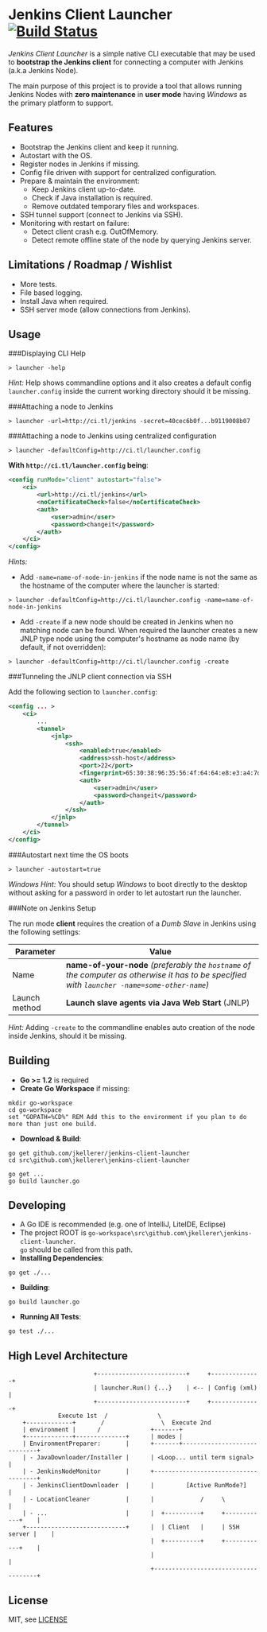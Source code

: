 Jenkins Client Launcher [![Build Status](https://travis-ci.org/jkellerer/jenkins-client-launcher.png?branch=master)](https://travis-ci.org/jkellerer/jenkins-client-launcher)
=======================

_Jenkins Client Launcher_ is a simple native CLI executable that may be used to **bootstrap the Jenkins client** 
for connecting a computer with Jenkins (a.k.a Jenkins Node).

The main purpose of this project is to provide a tool that allows running Jenkins Nodes with 
**zero maintenance** in **user mode** having _Windows_ as the primary platform to support.

Features
--------

- Bootstrap the Jenkins client and keep it running.
- Autostart with the OS.
- Register nodes in Jenkins if missing.
- Config file driven with support for centralized configuration.
- Prepare & maintain the environment:
	- Keep Jenkins client up-to-date.
	- Check if Java installation is required.
	- Remove outdated temporary files and workspaces.
- SSH tunnel support (connect to Jenkins via SSH).
- Monitoring with restart on failure:
	- Detect client crash e.g. OutOfMemory.
	- Detect remote offline state of the node by querying Jenkins server.

Limitations / Roadmap / Wishlist
--------------------------------

- More tests.
- File based logging.
- Install Java when required.
- SSH server mode (allow connections from Jenkins).


Usage
-----

###Displaying CLI Help

~~~~~~~~~~~~~~~~~~~~~~~~~~~~~~~~~~~~~~~~~~~~~~~~~~~~~~~~~~~~~~~~~~~~~~~~~~~~~~~
> launcher -help
~~~~~~~~~~~~~~~~~~~~~~~~~~~~~~~~~~~~~~~~~~~~~~~~~~~~~~~~~~~~~~~~~~~~~~~~~~~~~~~

_Hint:_ Help shows commandline options and it also creates a default config `launcher.config` 
inside the current working directory should it be missing.

###Attaching a node to Jenkins

~~~~~~~~~~~~~~~~~~~~~~~~~~~~~~~~~~~~~~~~~~~~~~~~~~~~~~~~~~~~~~~~~~~~~~~~~~~~~~~
> launcher -url=http://ci.tl/jenkins -secret=40cec6b0f...b9119008b07
~~~~~~~~~~~~~~~~~~~~~~~~~~~~~~~~~~~~~~~~~~~~~~~~~~~~~~~~~~~~~~~~~~~~~~~~~~~~~~~

###Attaching a node to Jenkins using centralized configuration

~~~~~~~~~~~~~~~~~~~~~~~~~~~~~~~~~~~~~~~~~~~~~~~~~~~~~~~~~~~~~~~~~~~~~~~~~~~~~~~
> launcher -defaultConfig=http://ci.tl/launcher.config 
~~~~~~~~~~~~~~~~~~~~~~~~~~~~~~~~~~~~~~~~~~~~~~~~~~~~~~~~~~~~~~~~~~~~~~~~~~~~~~~

**With `http://ci.tl/launcher.config` being**: 

```xml
<config runMode="client" autostart="false">
    <ci>
        <url>http://ci.tl/jenkins</url>
        <noCertificateCheck>false</noCertificateCheck>
        <auth>
            <user>admin</user>
            <password>changeit</password>
        </auth>
    </ci>
</config>
```

_Hints:_ 

- Add `-name=name-of-node-in-jenkins` if the node name is not the same as the hostname of 
  the computer where the launcher is started:
  
~~~~~~~~~~~~~~~~~~~~~~~~~~~~~~~~~~~~~~~~~~~~~~~~~~~~~~~~~~~~~~~~~~~~~~~~~~~~~~~
> launcher -defaultConfig=http://ci.tl/launcher.config -name=name-of-node-in-jenkins  
~~~~~~~~~~~~~~~~~~~~~~~~~~~~~~~~~~~~~~~~~~~~~~~~~~~~~~~~~~~~~~~~~~~~~~~~~~~~~~~
  
- Add `-create` if a new node should be created in Jenkins when no matching node can
  be found. When required the launcher creates a new JNLP type node using the computer's hostname
  as node name (by default, if not overridden):
  
~~~~~~~~~~~~~~~~~~~~~~~~~~~~~~~~~~~~~~~~~~~~~~~~~~~~~~~~~~~~~~~~~~~~~~~~~~~~~~~
> launcher -defaultConfig=http://ci.tl/launcher.config -create  
~~~~~~~~~~~~~~~~~~~~~~~~~~~~~~~~~~~~~~~~~~~~~~~~~~~~~~~~~~~~~~~~~~~~~~~~~~~~~~~
  

###Tunneling the JNLP client connection via SSH

Add the following section to `launcher.config`: 

```xml
<config ... >
    <ci>
        ...
        <tunnel>
            <jnlp>
                <ssh>
                    <enabled>true</enabled>
                    <address>ssh-host</address>
                    <port>22</port>
                    <fingerprint>65:30:38:96:35:56:4f:64:64:e8:e3:a4:7d:59:3e:19</fingerprint>
                    <auth>
                        <user>admin</user>
                        <password>changeit</password>
                    </auth>
                </ssh>
            </jnlp>
        </tunnel>
    </ci>
</config>
```

###Autostart next time the OS boots

~~~~~~~~~~~~~~~~~~~~~~~~~~~~~~~~~~~~~~~~~~~~~~~~~~~~~~~~~~~~~~~~~~~~~~~~~~~~~~~
> launcher -autostart=true
~~~~~~~~~~~~~~~~~~~~~~~~~~~~~~~~~~~~~~~~~~~~~~~~~~~~~~~~~~~~~~~~~~~~~~~~~~~~~~~

_Windows Hint:_ You should setup _Windows_ to boot directly to the desktop without asking for a password 
in order to let autostart run the launcher. 

###Note on Jenkins Setup

The run mode **client** requires the creation of a _Dumb Slave_ in Jenkins using the following settings:

Parameter             | Value
----------------------|-----------------------------
Name                  | **name-of-your-node** _(preferably the `hostname` of the computer as otherwise it has to be specified with `launcher -name=some-other-name`)_
Launch method         | **Launch slave agents via Java Web Start** (JNLP)

_Hint:_ Adding `-create` to the commandline enables auto creation of the node inside Jenkins, should it be missing.

Building
--------

- **Go >= 1.2** is required
- **Create Go Workspace** if missing:

```Batchfile
mkdir go-workspace
cd go-workspace 
set "GOPATH=%CD%" REM Add this to the environment if you plan to do more than just one build.
```

- **Download & Build**:

```Batchfile
go get github.com/jkellerer/jenkins-client-launcher
cd src\github.com\jkellerer\jenkins-client-launcher

go get ...
go build launcher.go
```


Developing
----------

- A Go IDE is recommended (e.g. one of IntelliJ, LiteIDE, Eclipse)
- The project ROOT is `go-workspace\src\github.com\jkellerer\jenkins-client-launcher`.<br/>
  `go` should be called from this path.
- **Installing Dependencies**:

```Batchfile
go get ./...
```

- **Building**:

```Batchfile
go build launcher.go
```

- **Running All Tests**:

```Batchfile
go test ./...
```


High Level Architecture
-----------------------

~~~~~~~~~~~~~~~~~~~~~~~~~~~~~~~~~~~~~~~~~~~~~~~~~~~~~~~~~~~~~~~~~~~~~~~~~~~~~~~
                        +-------------------------+     +--------------+
                        | launcher.Run() {...}    | <-- | Config (xml) |
                        +-------------------------+     +--------------+
              Execute 1st  /              \
    +-------------+       /                \  Execute 2nd
    | environment |      /              +-------+
    +-------------+--------------+      | modes |
    | EnvironmentPreparer:       |      +-------+-----------------------------+
    | - JavaDownloader/Installer |      | <Loop... until term signal>         |
    | - JenkinsNodeMonitor       |      +-------------------------------------+
    | - JenkinsClientDownloader  |      |         [Active RunMode?]           |
    | - LocationCleaner          |      |             /     \                 |
    | - ...                      |      |  +----------+     +------------+    |
    +----------------------------+      |  | Client   |     | SSH server |    |
                                        |  +----------+     +------------+    |
                                        |                                     |
                                        +-------------------------------------+
~~~~~~~~~~~~~~~~~~~~~~~~~~~~~~~~~~~~~~~~~~~~~~~~~~~~~~~~~~~~~~~~~~~~~~~~~~~~~~~


License
-------

MIT, see [LICENSE](LICENSE)
